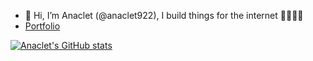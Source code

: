 - 👋 Hi, I’m Anaclet (@anaclet922), I build things for the internet 👨🏾‍💻😊
- [Portfolio](https://anaclet.netlify.app/)
<!-- - Ask me about:
    - Flutter/Dart
    - php/Codeigniter/Laravel
    - CSS/Bootstrap
    - JavaScript/JQuery/ReactJs
    - Python/Django/Flask
    - Wordpress
    - Java
    - MySQL
    - SQLite  -->

<!---
anaclet922/anaclet922 is a ✨ special ✨ repository because its `README.md` (this file) appears on your GitHub profile.
You can click the Preview link to take a look at your changes.
--->
[![Anaclet's GitHub stats](https://github-readme-stats.vercel.app/api?username=anaclet922&show_icons=true&theme=holi)](https://github.com/anuraghazra/github-readme-stats)

